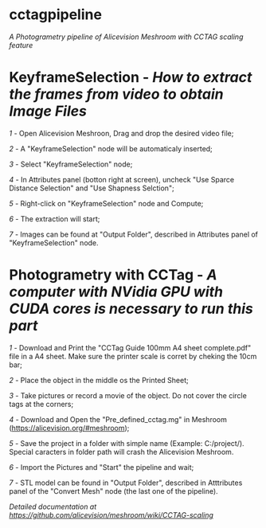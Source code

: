 # cctagpipeline
*A Photogrametry pipeline of Alicevision Meshroom with CCTAG scaling feature*

# KeyframeSelection - *How to extract the frames from video to obtain Image Files*

*1* - Open Alicevision Meshroon, Drag and drop the desired video file;

*2* - A "KeyframeSelection" node will be automaticaly inserted;

*3* - Select "KeyframeSelection" node;

*4* - In Attributes panel (botton right at screen), uncheck "Use Sparce Distance Selection" and "Use Shapness Selction";

*5* - Right-click on "KeyframeSelection" node and Compute;

*6* - The extraction will start;

*7* - Images can be found at "Output Folder", described in Attributes panel of "KeyframeSelection" node.

# Photogrametry with CCTag - *A computer with NVidia GPU with CUDA cores is necessary to run this part*


*1* - Download and Print the "CCTag Guide 100mm A4 sheet complete.pdf" file in a A4 sheet. Make sure the printer scale is corret by cheking the 10cm bar;

*2* - Place the object in the middle os the Printed Sheet;

*3* - Take pictures or record a movie of the object. Do not cover the circle tags at the corners;

*4* - Download and Open the "Pre_defined_cctag.mg" in Meshroom (https://alicevision.org/#meshroom);

*5* - Save the project in a folder with simple name (Example: C:/project/). Special caracters in folder path will crash the Alicevision Meshroom.

*6* - Import the Pictures and "Start" the pipeline and wait;

*7* - STL model can be found in "Output Folder", described in Atttributes panel of the "Convert Mesh" node (the last one of the pipeline).

*Detailed documentation at https://github.com/alicevision/meshroom/wiki/CCTAG-scaling*
